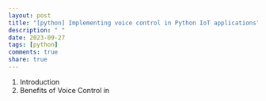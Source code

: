 ```yaml
---
layout: post
title: "[python] Implementing voice control in Python IoT applications"
description: " "
date: 2023-09-27
tags: [python]
comments: true
share: true
---
```

1. Introduction
2. Benefits of Voice Control in